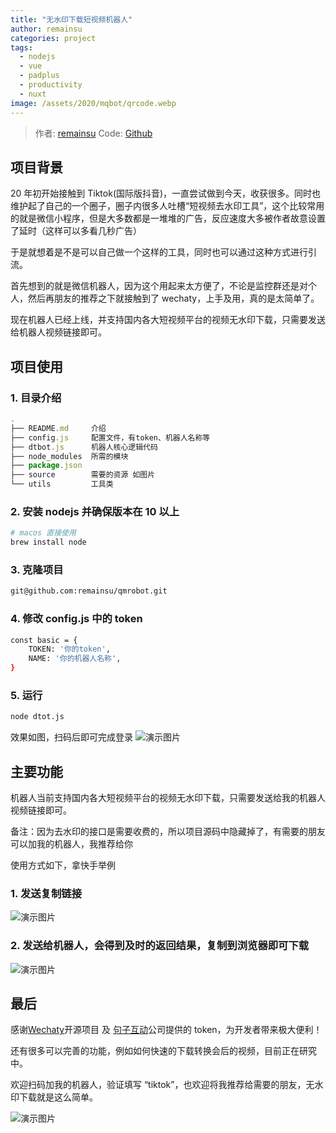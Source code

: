 ```yaml
---
title: "无水印下载短视频机器人"
author: remainsu
categories: project
tags:
  - nodejs
  - vue
  - padplus
  - productivity
  - nuxt
image: /assets/2020/mqbot/qrcode.webp
---
```


> 作者: [remainsu](https://github.com/remainsu)
> Code: [Github](https://github.com/remainsu/qmrobot)

## 项目背景

20 年初开始接触到 Tiktok(国际版抖音)，一直尝试做到今天，收获很多。同时也维护起了自己的一个圈子，圈子内很多人吐槽“短视频去水印工具”，这个比较常用的就是微信小程序，但是大多数都是一堆堆的广告，反应速度大多被作者故意设置了延时（这样可以多看几秒广告）

于是就想着是不是可以自己做一个这样的工具，同时也可以通过这种方式进行引流。

首先想到的就是微信机器人，因为这个用起来太方便了，不论是监控群还是对个人，然后再朋友的推荐之下就接触到了 wechaty，上手及用，真的是太简单了。

现在机器人已经上线，并支持国内各大短视频平台的视频无水印下载，只需要发送给机器人视频链接即可。

## 项目使用

### 1. 目录介绍

```js
.
├── README.md     介绍
├── config.js     配置文件，有token、机器人名称等
├── dtbot.js      机器人核心逻辑代码
├── node_modules  所需的模块
├── package.json
├── source        需要的资源 如图片
└── utils         工具类
```

### 2. 安装 nodejs 并确保版本在 10 以上

```sh
# macos 直接使用
brew install node
```

### 3. 克隆项目

```sh
git@github.com:remainsu/qmrobot.git
```

### 4. 修改 config.js 中的 token

```sh
const basic = {
    TOKEN: '你的token',
    NAME: '你的机器人名称',
}
```

### 5. 运行

```sh
node dtot.js
```

效果如图，扫码后即可完成登录
![演示图片](/assets/2020/mqbot/denglu1.webp)

## 主要功能

机器人当前支持国内各大短视频平台的视频无水印下载，只需要发送给我的机器人视频链接即可。

备注：因为去水印的接口是需要收费的，所以项目源码中隐藏掉了，有需要的朋友可以加我的机器人，我推荐给你

使用方式如下，拿快手举例

### 1. 发送复制链接

![演示图片](/assets/2020/mqbot/fasong1.webp)

### 2. 发送给机器人，会得到及时的返回结果，复制到浏览器即可下载

![演示图片](/assets/2020/mqbot/wancheng1.webp)

## 最后

感谢[Wechaty](https://wechaty.github.io)开源项目 及 [句子互动](https://www.juzibot.com)公司提供的 token，为开发者带来极大便利！

还有很多可以完善的功能，例如如何快速的下载转换会后的视频，目前正在研究中。

欢迎扫码加我的机器人，验证填写 “tiktok”，也欢迎将我推荐给需要的朋友，无水印下载就是这么简单。

![演示图片](/assets/2020/mqbot/ewm1.webp)
